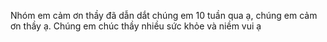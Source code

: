 Nhóm em cảm ơn thầy đã dẫn dắt chúng em 10 tuần qua ạ, chúng em cảm ơn thầy ạ.
Chúng em chúc thầy nhiều sức khỏe và niềm vui ạ
